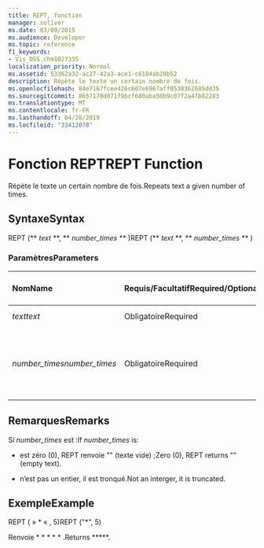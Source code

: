 ```yaml
---
title: REPT, fonction
manager: soliver
ms.date: 03/09/2015
ms.audience: Developer
ms.topic: reference
f1_keywords:
- Vis_DSS.chm1027335
localization_priority: Normal
ms.assetid: 53362a32-ac27-42a3-ace1-c6184ab20b52
description: Répète le texte un certain nombre de fois.
ms.openlocfilehash: 84e7167fcee426c607e6967aff0530362685dd35
ms.sourcegitcommit: 8657170d071f9bcf680aba50b9c07f2a4fb82283
ms.translationtype: MT
ms.contentlocale: fr-FR
ms.lasthandoff: 04/28/2019
ms.locfileid: "33412078"
---
```

# <a name="rept-function"></a><span data-ttu-id="6dbd7-103">Fonction REPT</span><span class="sxs-lookup"><span data-stu-id="6dbd7-103">REPT Function</span></span>

<span data-ttu-id="6dbd7-104">Répète le texte un certain nombre de fois.</span><span class="sxs-lookup"><span data-stu-id="6dbd7-104">Repeats text a given number of times.</span></span> 
  
## <a name="syntax"></a><span data-ttu-id="6dbd7-105">Syntaxe</span><span class="sxs-lookup"><span data-stu-id="6dbd7-105">Syntax</span></span>

<span data-ttu-id="6dbd7-106">REPT (\*\* *text* \*\*, \*\* *number_times* \*\* )</span><span class="sxs-lookup"><span data-stu-id="6dbd7-106">REPT (\*\* *text* \*\*, \*\* *number_times* \*\* )</span></span> 
  
### <a name="parameters"></a><span data-ttu-id="6dbd7-107">Paramètres</span><span class="sxs-lookup"><span data-stu-id="6dbd7-107">Parameters</span></span>

|<span data-ttu-id="6dbd7-108">**Nom**</span><span class="sxs-lookup"><span data-stu-id="6dbd7-108">**Name**</span></span>|<span data-ttu-id="6dbd7-109">**Requis/Facultatif**</span><span class="sxs-lookup"><span data-stu-id="6dbd7-109">**Required/Optional**</span></span>|<span data-ttu-id="6dbd7-110">**Type de données**</span><span class="sxs-lookup"><span data-stu-id="6dbd7-110">**Data Type**</span></span>|<span data-ttu-id="6dbd7-111">**Description**</span><span class="sxs-lookup"><span data-stu-id="6dbd7-111">**Description**</span></span>|
|:-----|:-----|:-----|:-----|
| <span data-ttu-id="6dbd7-112">_text_</span><span class="sxs-lookup"><span data-stu-id="6dbd7-112">_text_</span></span> <br/> |<span data-ttu-id="6dbd7-113">Obligatoire</span><span class="sxs-lookup"><span data-stu-id="6dbd7-113">Required</span></span>  <br/> |<span data-ttu-id="6dbd7-114">**String**</span><span class="sxs-lookup"><span data-stu-id="6dbd7-114">**String**</span></span> <br/> | <span data-ttu-id="6dbd7-115">Texte à répéter.</span><span class="sxs-lookup"><span data-stu-id="6dbd7-115">The text you want to repeat.</span></span>  <br/> |
| <span data-ttu-id="6dbd7-116">_number_times_</span><span class="sxs-lookup"><span data-stu-id="6dbd7-116">_number_times_</span></span> <br/> |<span data-ttu-id="6dbd7-117">Obligatoire</span><span class="sxs-lookup"><span data-stu-id="6dbd7-117">Required</span></span>  <br/> |<span data-ttu-id="6dbd7-118">**Number**</span><span class="sxs-lookup"><span data-stu-id="6dbd7-118">**Number**</span></span> <br/> |<span data-ttu-id="6dbd7-119">Valeur positive spécifiant le nombre de fois que le texte doit être répété.</span><span class="sxs-lookup"><span data-stu-id="6dbd7-119">A positive number specifying the number of times to repeat text.</span></span>  <br/> |
   
## <a name="remarks"></a><span data-ttu-id="6dbd7-120">Remarques</span><span class="sxs-lookup"><span data-stu-id="6dbd7-120">Remarks</span></span>

<span data-ttu-id="6dbd7-121">Si  *number_times*  est :</span><span class="sxs-lookup"><span data-stu-id="6dbd7-121">If  *number_times*  is:</span></span> 
  
- <span data-ttu-id="6dbd7-122">est zéro (0), REPT renvoie "" (texte vide) ;</span><span class="sxs-lookup"><span data-stu-id="6dbd7-122">Zero (0), REPT returns "" (empty text).</span></span>
    
- <span data-ttu-id="6dbd7-123">n’est pas un entier, il est tronqué.</span><span class="sxs-lookup"><span data-stu-id="6dbd7-123">Not an interger, it is truncated.</span></span>
    
## <a name="example"></a><span data-ttu-id="6dbd7-124">Exemple</span><span class="sxs-lookup"><span data-stu-id="6dbd7-124">Example</span></span>

<span data-ttu-id="6dbd7-125">REPT ( » \* « , 5)</span><span class="sxs-lookup"><span data-stu-id="6dbd7-125">REPT ("\*", 5)</span></span> 
  
<span data-ttu-id="6dbd7-126">Renvoie \* \* \* \* \* .</span><span class="sxs-lookup"><span data-stu-id="6dbd7-126">Returns \*\*\*\*\*.</span></span> 
  

